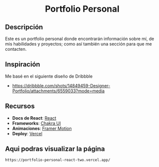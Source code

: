<div align="center">
  <h1>Portfolio Personal</h1>
</div>

## Descripción
Este es un portfolio personal donde encontrarán información sobre mí, de mis habilidades y proyectos; como así también una sección para que me contacten.

## Inspiración
Me basé en el siguiente diseño de Dribbble

- https://dribbble.com/shots/14849459-Designer-Portfolio/attachments/6559033?mode=media


## Recursos
- **Docs de React**: [React](https://reactjs.org/docs/getting-started.html)
- **Frameworks**: [Chakra UI](https://chakra-ui.com/)
- **Animaciones**: [Framer Motion](https://www.framer.com/motion/)
- **Deploy**: [Vercel](https://vercel.com)


## Aqui podras visualizar la página
```sh
https://portfolio-personal-react-two.vercel.app/
```




